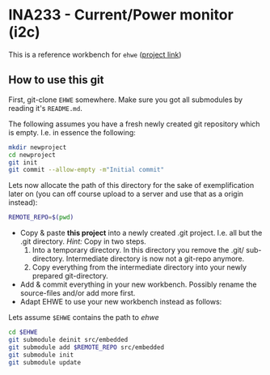 INA233 - Current/Power monitor (i2c)
====================================

This is a reference workbench for `ehwe`
([project link](https://github.com/helsinova/ehwe))

## How to use this git

First, git-clone ``EHWE`` somewhere. Make sure you got all submodules by
reading it's ``README.md``.

The following assumes you have a fresh newly created git repository which
is empty. I.e. in essence the following:

```bash
mkdir newproject
cd newproject
git init
git commit --allow-empty -m"Initial commit"
```

Lets now allocate the path of this directory for the sake of exemplification
later on (you can off course upload to a server and use that as a origin
instead):

```bash
REMOTE_REPO=$(pwd)
```

* Copy & paste **this project** into a newly created .git project. I.e.
  all but the .git directory. *Hint:* Copy in two steps. 
	1. Into a temporary directory. In this directory you remove the .git/
	   sub-directory. Intermediate directory is now not a git-repo anymore.
	2. Copy everything from the intermediate directory into your newly prepared
	   git-directory.
* Add & commit everything in your new workbench. Possibly rename the
  source-files and/or add more first.
* Adapt EHWE to use your new workbench instead as follows:

Lets assume ``$EHWE`` contains the path to *ehwe*

```bash
cd $EHWE
git submodule deinit src/embedded
git submodule add $REMOTE_REPO src/embedded
git submodule init
git submodule update
```

